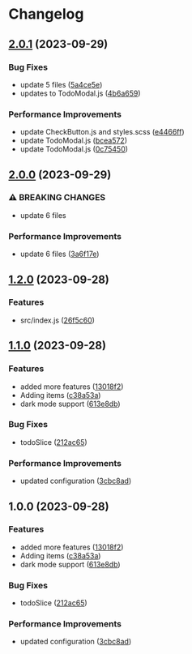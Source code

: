 # Changelog

## [2.0.1](https://github.com/lbajda/react-todo-app/compare/v2.0.0...v2.0.1) (2023-09-29)


### Bug Fixes

* update 5 files ([5a4ce5e](https://github.com/lbajda/react-todo-app/commit/5a4ce5eb4a9c40231c38987168bffcb0c4db2068))
* updates to TodoModal.js ([4b6a659](https://github.com/lbajda/react-todo-app/commit/4b6a659f67c838267b3a4114186a82cbca2a5159))


### Performance Improvements

* update CheckButton.js and styles.scss ([e4466ff](https://github.com/lbajda/react-todo-app/commit/e4466ff20180ab52bff002a71a089fbb4fabbcd8))
* update TodoModal.js ([bcea572](https://github.com/lbajda/react-todo-app/commit/bcea57228fb6ca2c022af77834e6a7f60202bfb5))
* update TodoModal.js ([0c75450](https://github.com/lbajda/react-todo-app/commit/0c75450c483cd9b4e61d53e957d94af998baa87a))

## [2.0.0](https://github.com/lbajda/react-todo-app/compare/v1.2.0...v2.0.0) (2023-09-29)


### ⚠ BREAKING CHANGES

* update 6 files

### Performance Improvements

* update 6 files ([3a6f17e](https://github.com/lbajda/react-todo-app/commit/3a6f17e6dbfcb9b5744a346d526d3bc550c1458a))

## [1.2.0](https://github.com/lbajda/react-todo-app/compare/v1.1.0...v1.2.0) (2023-09-28)


### Features

* src/index.js ([26f5c60](https://github.com/lbajda/react-todo-app/commit/26f5c60b04507f3507af43f1fa4bd8e6beeb9077))

## [1.1.0](https://github.com/lbajda/react-todo-app/compare/v1.0.0...v1.1.0) (2023-09-28)


### Features

* added more features ([13018f2](https://github.com/lbajda/react-todo-app/commit/13018f2bce6f5d37787cb4d4f644a5a7a94c8c6d))
* Adding items ([c38a53a](https://github.com/lbajda/react-todo-app/commit/c38a53a7f0f9b6678375a9b45b8e09dc504e1bc5))
* dark mode support ([613e8db](https://github.com/lbajda/react-todo-app/commit/613e8dbd6001649151d0151c64c5531e7cc723ed))


### Bug Fixes

* todoSlice ([212ac65](https://github.com/lbajda/react-todo-app/commit/212ac65449508fcc36e997b2e63bd2e40bea43f9))


### Performance Improvements

* updated configuration ([3cbc8ad](https://github.com/lbajda/react-todo-app/commit/3cbc8ada00de7bba9dfa353469794e591d156f99))

## 1.0.0 (2023-09-28)


### Features

* added more features ([13018f2](https://github.com/lbajda/react-todo-app/commit/13018f2bce6f5d37787cb4d4f644a5a7a94c8c6d))
* Adding items ([c38a53a](https://github.com/lbajda/react-todo-app/commit/c38a53a7f0f9b6678375a9b45b8e09dc504e1bc5))
* dark mode support ([613e8db](https://github.com/lbajda/react-todo-app/commit/613e8dbd6001649151d0151c64c5531e7cc723ed))


### Bug Fixes

* todoSlice ([212ac65](https://github.com/lbajda/react-todo-app/commit/212ac65449508fcc36e997b2e63bd2e40bea43f9))


### Performance Improvements

* updated configuration ([3cbc8ad](https://github.com/lbajda/react-todo-app/commit/3cbc8ada00de7bba9dfa353469794e591d156f99))
